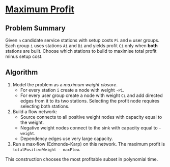 # [Maximum Profit](https://www.spoj.com/problems/PROFIT)

## Problem Summary
Given `n` candidate service stations with setup costs `Pi` and `m` user groups.  Each group `i` uses stations `Ai` and `Bi` and yields profit `Ci` only when **both** stations are built.  Choose which stations to build to maximise total profit minus setup cost.

## Algorithm
1. Model the problem as a *maximum weight closure*.
   - For every station `i` create a node with weight `-Pi`.
   - For every user group create a node with weight `Ci` and add directed edges from it to its two stations.  Selecting the profit node requires selecting both stations.
2. Build a flow network:
   - Source connects to all positive weight nodes with capacity equal to the weight.
   - Negative weight nodes connect to the sink with capacity equal to `-weight`.
   - Dependency edges use very large capacity.
3. Run a max‑flow (Edmonds–Karp) on this network.  The maximum profit is `totalPositiveWeight - maxFlow`.

This construction chooses the most profitable subset in polynomial time.
